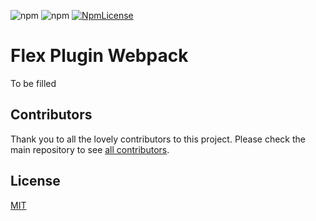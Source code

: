 ![npm](https://img.shields.io/npm/v/flex-plugin-webpack.svg?style=flat-square)
![npm](https://img.shields.io/npm/dt/flex-plugin-webpack.svg?style=flat-square)
[![NpmLicense](https://img.shields.io/npm/l/flex-plugin-webpack.svg?style=flat-square)](../../LICENSE)

# Flex Plugin Webpack

To be filled

## Contributors

Thank you to all the lovely contributors to this project. Please check the main repository to see [all contributors](https://github.com/twilio/flex-plugin-builder#contributors).

## License

[MIT](../../LICENSE)
